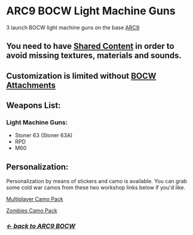 # ARC9 BOCW Light Machine Guns

3 launch BOCW light machine guns on the base [ARC9](https://github.com/HaodongMo/ARC-9)

## You need to have [Shared Content](https://github.com/multinettt/ARC-9_BOCW_Shared_Content) in order to avoid missing textures, materials and sounds.

## Customization is limited without [BOCW Attachments](https://github.com/multinettt/ARC-9_BOCW_Attachments)

## Weapons List:
### Light Machine Guns:
- Stoner 63 (Stoner 63A)
- RPD
- M60

## Personalization:

Personalization by means of stickers and camo is available. You can grab some cold war camos from these two workshop links below if you'd like.

[Multiplayer Camo Pack](https://steamcommunity.com/sharedfiles/filedetails/?id=2989163938)

[Zombies Camo Pack](https://steamcommunity.com/sharedfiles/filedetails/?id=2989231579)

### ***[← back to ARC9 BOCW](https://github.com/multinettt/ARC-9_BOCW)***
